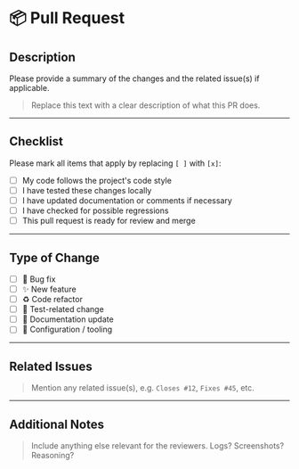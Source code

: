 # 📦 Pull Request

## Description

Please provide a summary of the changes and the related issue(s) if applicable.

> Replace this text with a clear description of what this PR does.

---

## Checklist

Please mark all items that apply by replacing `[ ]` with `[x]`:

- [ ] My code follows the project's code style
- [ ] I have tested these changes locally
- [ ] I have updated documentation or comments if necessary
- [ ] I have checked for possible regressions
- [ ] This pull request is ready for review and merge

---

## Type of Change

- [ ] 🐛 Bug fix
- [ ] ✨ New feature
- [ ] ♻️ Code refactor
- [ ] 🧪 Test-related change
- [ ] 📄 Documentation update
- [ ] 🔧 Configuration / tooling

---

## Related Issues

> Mention any related issue(s), e.g. `Closes #12`, `Fixes #45`, etc.

---

## Additional Notes

> Include anything else relevant for the reviewers. Logs? Screenshots? Reasoning?

